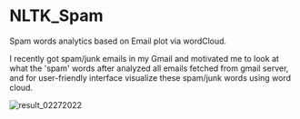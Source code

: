 # NLTK_Spam
Spam words analytics based on Email plot via wordCloud. 

I recently got spam/junk emails in my Gmail and motivated me to look at what the 'spam' words after analyzed all emails fetched from gmail server, and for user-friendly interface visualize these spam/junk words using word cloud.

![result_02272022](https://user-images.githubusercontent.com/30694805/155870311-fcb1e648-ddbc-449f-991a-813c9c4126df.PNG)
